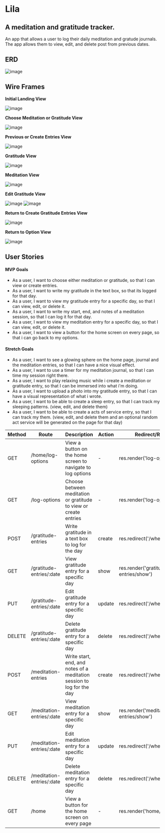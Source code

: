 # Lila

## A meditation and gratitude tracker.

An app that allows a user to log their daily meditation and gratude journals. The app allows them to view, edit, and delete post from previous dates.

## ERD 

![image](photos/lilaERD.jpeg)

## Wire Frames

**Initial Landing View**

![image](photos/homescreen.png)

**Choose Meditation or Gratitude View**

![image](photos/chooseoption.png)

**Previous or Create Entries View**

![image](photos/entriesandviewgratitude.png)

**Gratitude View**

![image](photos/submitgratitude.png)

**Meditation View**

![image](photos/submitmeditation.png)

**Edit Gratitude View**

![image](photos/editordeletegratitudeentry.png)
![image](photos/editgratiudeentry.png)

**Return to Create Gratitude Entries View**

![image](photos/entriesandviewgratitude.png)


**Return to Option View**

![image](photos/chooseoption.png)

## User Stories

#### MVP Goals

- As a user, I want to choose either meditation or gratitude, so that I can view or create entries.
- As a user, I want to write my gratitude in the text box, so that its logged for that day.
- As a user, I want to view my gratitude entry for a specific day, so that I can view, edit, or delete it.
- As a user, I want to write my start, end, and notes of a meditation session, so that I can log it for that day.
- As a user, I want to view my meditation entry for a specific day, so that I can view, edit, or delete it.
- As a user, I want to view a button for the home screen on every page, so that i can go back to my options.

#### Stretch Goals

- As a user, I want to see a glowing sphere on the home page, journal and the meditation entries, so that I can have a nice visual effect.
- As a user, I want to use a timer for my meditation journal, so that I can time my session right there.
- As a user, I want to play relaxing music while i create a meditation or gratitude entry, so that I can be immersed into what i'm doing.
- As a user, I want to upload a photo into my gratitude entry, so that I can have a visual representation of what i wrote.
- As a user, I want to be able to create a sleep entry, so that I can track my sleeping patterns. (view, edit, and delete them)
- As a user, I want to be able to create a acts of service entry, so that I can track my them. (view, edit, and delete them and an optional random act service will be generated on the page for that day)

| Method | Route                        | Description                                             | Action | Redirect/Response                  |
|--------|------------------------------|---------------------------------------------------------|--------|-----------------------------------|
| GET    | /home/log-options            | View a button on the home screen to navigate to log options | -      | res.render('log-options/index')   |
| GET    | /log-options                 | Choose between meditation or gratitude to view or create entries | -      | res.render('log-options/index')   |
| POST   | /gratitude-entries           | Write gratitude in a text box to log for the day         | create | res.redirect('/whereverYouWant')   |
| GET    | /gratitude-entries/:date     | View gratitude entry for a specific day                   | show   | res.render('gratitude-entries/show') |
| PUT    | /gratitude-entries/:date     | Edit gratitude entry for a specific day                   | update | res.redirect('/whereverYouWant')   |
| DELETE | /gratitude-entries/:date     | Delete gratitude entry for a specific day                 | delete | res.redirect('/whereverYouWant')   |
| POST   | /meditation-entries          | Write start, end, and notes of a meditation session to log for the day | create | res.redirect('/whereverYouWant')   |
| GET    | /meditation-entries/:date    | View meditation entry for a specific day                  | show   | res.render('meditation-entries/show') |
| PUT    | /meditation-entries/:date    | Edit meditation entry for a specific day                  | update | res.redirect('/whereverYouWant')   |
| DELETE | /meditation-entries/:date    | Delete meditation entry for a specific day                | delete | res.redirect('/whereverYouWant')   |
| GET    | /home                        | View a button for the home screen on every page           | -      | res.render('home/index')           |          |

